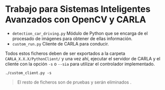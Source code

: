 # Trabajo para Sistemas Inteligentes Avanzados con OpenCV y CARLA

- `detection_car_driving.py` Módulo de Python que se encarga de el procesado de imágenes para obtener de ellas información.
- `custom_run.py` Cliente de CARLA para conducir.


Todos estos ficheros deben de ser exportados a la carpeta ` CARLA_X.X.X/PythonClient/` y una vez ahí, ejecutar el servidor de CARLA y el cliente con la opción `-s` o `--sia` para utilizar el controlador implementado.


`./custom_client.py -s`

>El resto de ficheros son de pruebas y serán eliminados .
